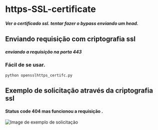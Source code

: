 # https-SSL-certificate
##### Ver o certificado ssl. tentar fazer o bypass enviando um head.

## Enviando requisição com criptografia ssl 
##### enviando a requisição na porta 443


### Fácil de se usar.


``` python opensslhttps_certifc.py ```

## Exemplo de solicitação através da criptografia ssl 


#### Status code 404 mas funcionou a requisição .

![Image de exemplo de solicitação ](https://github.com/c028yl4nl1/https-SSL-certificate-/blob/main/Screenshot_20221019-112340~3.png)
